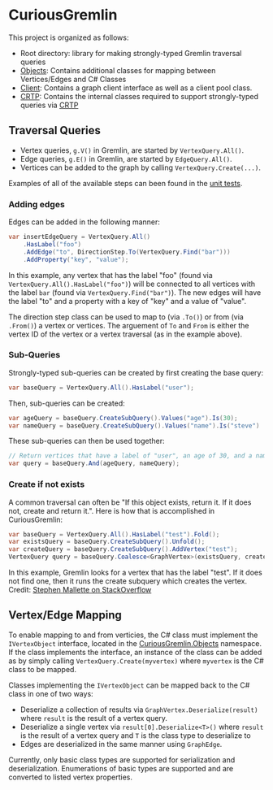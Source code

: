 #  CuriousGremlin
This project is organized as follows:
- Root directory:  library for making strongly-typed Gremlin traversal queries
- [Objects](Objects):  Contains additional classes for mapping between Vertices/Edges and C# Classes
- [Client](Client):  Contains a graph client interface as well as a client pool class.
- [CRTP](CRTP):  Contains the internal classes required to support strongly-typed queries via [CRTP](https://en.wikipedia.org/wiki/Curiously_recurring_template_pattern)

## Traversal Queries
- Vertex queries, `g.V()` in Gremlin, are started by `VertexQuery.All()`.  
- Edge queries, `g.E()` in Gremlin, are started by `EdgeQuery.All()`. 
- Vertices can be added to the graph by calling `VertexQuery.Create(...)`.  

Examples of all of the available steps can been found in the [unit tests](../CuriousGremlin.UnitTests).  

### Adding edges
Edges can be added in the following manner:
```C#
var insertEdgeQuery = VertexQuery.All()
    .HasLabel("foo")
    .AddEdge("to", DirectionStep.To(VertexQuery.Find("bar")))
    .AddProperty("key", "value");
```
In this example, any vertex that has the label "foo" (found via `VertexQuery.All().HasLabel("foo")`) will be connected to all vertices with the label `bar` (found via `VertexQuery.Find("bar")`).  The new edges will have the label "to" and a property with a key of "key" and a value of "value". 

The direction step class can be used to map to (via `.To()`) or from (via `.From()`) a vertex or vertices.  The arguement of `To` and `From` is either the vertex ID of the vertex or a vertex traversal (as in the example above). 

### Sub-Queries
Strongly-typed sub-queries can be created by first creating the base query:
```C#
var baseQuery = VertexQuery.All().HasLabel("user");
```
Then, sub-queries can be created:
```C#
var ageQuery = baseQuery.CreateSubQuery().Values("age").Is(30);
var nameQuery = baseQuery.CreateSubQuery().Values("name").Is("steve")
```
These sub-queries can then be used together:
```C#
// Return vertices that have a label of "user", an age of 30, and a name of "steve"
var query = baseQuery.And(ageQuery, nameQuery);
```

### Create if not exists
A common traversal can often be "If this object exists, return it.  If it does not, create and return it.".  Here is how that is accomplished in CuriousGremlin:
```C#
var baseQuery = VertexQuery.All().HasLabel("test").Fold();
var existsQuery = baseQuery.CreateSubQuery().Unfold();
var createQuery = baseQuery.CreateSubQuery().AddVertex("test");
VertexQuery query = baseQuery.Coalesce<GraphVertex>(existsQuery, createQuery);
```
In this example, Gremlin looks for a vertex that has the label "test".  If it does not find one, then it runs the create subquery which creates the vertex.  Credit:  [Stephen Mallette on StackOverflow](https://stackoverflow.com/questions/46027444/gremlin-only-add-a-vertex-if-it-doesnt-exist)

## Vertex/Edge Mapping
To enable mapping to and from verticies, the C# class must implement the `IVertexObject` interface, located in the [CuriousGremlin.Objects](Objects) namespace. If the class implements the interface, an instance of the class can be added as by simply calling `VertexQuery.Create(myvertex)` where `myvertex` is the C# class to be mapped.  

Classes implementing the `IVertexObject` can be mapped back to the C# class in one of two ways:
- Deserialize a collection of results via `GraphVertex.Deserialize(result)` where `result` is the result of a vertex query.
- Deserialize a single vertex via `result[0].Deserialize<T>()` where `result` is the result of a vertex query and `T` is the class type to deserialize to
- Edges are deserialized in the same manner using `GraphEdge`. 

Currently, only basic class types are supported for serialization and deserialization.  Enumerations of basic types are supported and are converted to listed vertex properties.  
